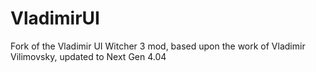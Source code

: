 # VladimirUI
Fork of the Vladimir UI Witcher 3 mod, based upon the work of Vladimir Vilimovsky, updated to Next Gen 4.04
